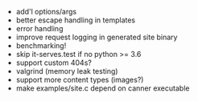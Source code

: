 * add'l options/args
* better escape handling in templates
* error handling
* improve request logging in generated site binary
* benchmarking!
* skip it-serves.test if no python >= 3.6
* support custom 404s?
* valgrind (memory leak testing)
* support more content types (images?)
* make examples/site.c depend on canner executable
